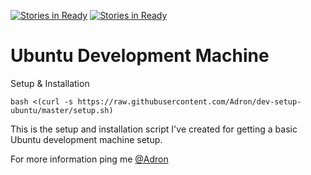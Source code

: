[![Stories in Ready](https://badge.waffle.io/Adron/dev-setup-ubuntu.png?label=ready&title=Ready)](https://waffle.io/Adron/dev-setup-ubuntu)
[![Stories in Ready](https://badge.waffle.io/Adron/dev-setup-ubuntu.png?label=ready&title=Ready)](https://waffle.io/Adron/dev-setup-ubuntu)
# Ubuntu Development Machine

Setup & Installation

```shell-script
bash <(curl -s https://raw.githubusercontent.com/Adron/dev-setup-ubuntu/master/setup.sh)
```

This is the setup and installation script I've created for getting a basic Ubuntu development machine setup.

For more information ping me [@Adron](https://twitter.com/Adron)
